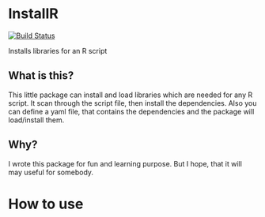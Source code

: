 # InstallR
[![Build Status](https://travis-ci.org/horver/InstallR.svg?branch=master)](https://travis-ci.org/horver/InstallR)

Installs libraries for an R script

## What is this?
This little package can install and load libraries which are needed for any R script. It scan through the script file, then install the dependencies. Also you can define a yaml file, that contains the dependencies and the package will load/install them.

## Why?
I wrote this package for fun and learning purpose. But I hope, that it will may useful for somebody.

# How to use


